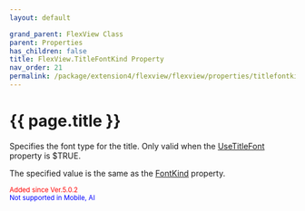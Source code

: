 ```yaml
---
layout: default

grand_parent: FlexView Class
parent: Properties
has_children: false
title: FlexView.TitleFontKind Property
nav_order: 21
permalink: /package/extension4/flexview/flexview/properties/titlefontkind
---
```

# {{ page.title }}

Specifies the font type for the title. Only valid when the <a href="/package/extension4/flexview/flexview/properties/usetitlefont">UseTitleFont</a> property is $TRUE.

The specified value is the same as the <a href="/base/fontkind">FontKind</a> property.

<small><span style="color:red">Added since Ver.5.0.2</span></small>
<br><small><span style="color:blue">Not supported in Mobile, AI</span></small>
  